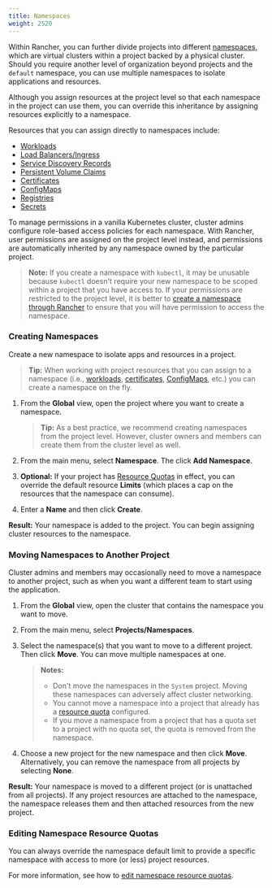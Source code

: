 ```yaml
---
title: Namespaces
weight: 2520
---
```


Within Rancher, you can further divide projects into different [namespaces](https://kubernetes.io/docs/concepts/overview/working-with-objects/namespaces.md), which are virtual clusters within a project backed by a physical cluster. Should you require another level of organization beyond projects and the `default` namespace, you can use multiple namespaces to isolate applications and resources.

Although you assign resources at the project level so that each namespace in the project can use them, you can override this inheritance by assigning resources explicitly to a namespace.

Resources that you can assign directly to namespaces include:

- [Workloads](./k8s-in-rancher/workloads.md)
- [Load Balancers/Ingress](./k8s-in-rancher/load-balancers-and-ingress.md)
- [Service Discovery Records](./k8s-in-rancher/service-discovery.md)
- [Persistent Volume Claims](./k8s-in-rancher/volumes-and-storage/persistent-volume-claims.md)
- [Certificates](./k8s-in-rancher/certificates.md)
- [ConfigMaps](./k8s-in-rancher/configmaps.md)
- [Registries](./k8s-in-rancher/registries.md)
- [Secrets](./k8s-in-rancher/secrets.md)

To manage permissions in a vanilla Kubernetes cluster, cluster admins configure role-based access policies for each namespace. With Rancher, user permissions are assigned on the project level instead, and permissions are automatically inherited by any namespace owned by the particular project.

> **Note:** If you create a namespace with `kubectl`, it may be unusable because `kubectl` doesn't require your new namespace to be scoped within a project that you have access to. If your permissions are restricted to the project level, it is better to [create a namespace through Rancher](./project-admin/namespaces) to ensure that you will have permission to access the namespace.


### Creating Namespaces

Create a new namespace to isolate apps and resources in a project.

>**Tip:** When working with project resources that you can assign to a namespace (i.e., [workloads](./k8s-in-rancher/workloads/deploy-workloads.md), [certificates](./k8s-in-rancher/certificates.md), [ConfigMaps](./k8s-in-rancher/configmaps), etc.) you can create a namespace on the fly.

1. From the **Global** view, open the project where you want to create a namespace.

    >**Tip:** As a best practice, we recommend creating namespaces from the project level. However, cluster owners and members can create them from the cluster level as well.

1. From the main menu, select **Namespace**. The click **Add Namespace**.

1. **Optional:** If your project has [Resource Quotas](./k8s-in-rancher/projects-and-namespaces/resource-quotas) in effect, you can override the default resource **Limits** (which places a cap on the resources that the namespace can consume).  

1. Enter a **Name** and then click **Create**.

**Result:** Your namespace is added to the project. You can begin assigning cluster resources to the namespace.

### Moving Namespaces to Another Project

Cluster admins and members may occasionally need to move a namespace to another project, such as when you want a different team to start using the application.

1. From the **Global** view, open the cluster that contains the namespace you want to move.

1. From the main menu, select **Projects/Namespaces**.

1. Select the namespace(s) that you want to move to a different project. Then click **Move**. You can move multiple namespaces at one.

    >**Notes:**
    >
    >- Don't move the namespaces in the `System` project. Moving these namespaces can adversely affect cluster networking.
    >- You cannot move a namespace into a project that already has a [resource quota](./k8s-in-rancher/projects-and-namespaces/resource-quotas.md) configured.
    >- If you move a namespace from a project that has a quota set to a project with no quota set, the quota is removed from the namespace.

1. Choose a new project for the new namespace and then click **Move**. Alternatively, you can remove the namespace from all projects by selecting **None**.

**Result:** Your namespace is moved to a different project (or is unattached from all projects). If any project resources are attached to the namespace, the namespace releases them and then attached resources from the new project.

### Editing Namespace Resource Quotas

You can always override the namespace default limit to provide a specific namespace with access to more (or less) project resources.

For more information, see how to [edit namespace resource quotas](./project-admin//resource-quotas/override-namespace-default.md).